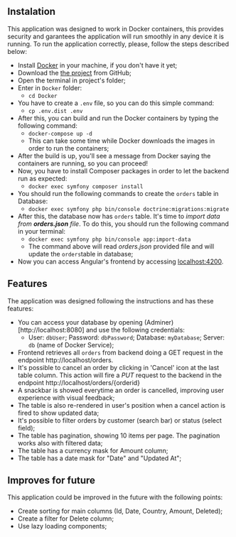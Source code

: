 
## Instalation ##
This application was designed to work in Docker containers, this provides security and garantees the application will run smoothly in any device it is running.
To run the application correctly, please, follow the steps described below:

* Install [Docker](https://www.docker.com/products/docker-desktop/) in your machine, if you don't have it yet;
* Download the [the project](https://github.com/devprpereira/test_angular_symfony) from GitHub;
* Open the terminal in project's folder;
* Enter in `Docker` folder:
    * `cd Docker`
* You have to create a `.env` file, so you can do this simple command:
    * `cp .env.dist .env`
* After this, you can build and run the Docker containers by typing the following command: 
    * `docker-compose up -d`
    * This can take some time while Docker downloads the images in order to run the containers;
* After the build is up, you'll see a message from Docker saying the containers are running, so you can proceed!
* Now, you have to install Composer packages in order to let the backend run as expected:
    * `docker exec symfony composer install`
* You should run the following commands to create the `orders` table in Database:
    *  `docker exec symfony php bin/console doctrine:migrations:migrate`
* After this, the database now has `orders` table. It's time to _import data from **orders.json** file_. To do this, you should run the following command in your terminal:
    * `docker exec symfony php bin/console app:import-data`
    * The command above will read _orders.json_ provided file and will update the `orders`table in database; 
* Now you can access Angular's frontend by accessing [localhost:4200](http://localhost:4200).

## Features

The application was designed following the instructions and has these features:

* You can access your database by opening (Adminer)[http://localhost:8080] and use the following credentials:
   * User: `dbUser`; Password: `dbPassword`; Database: `myDatabase`; Server: `db` (name of Docker Service);
* Frontend retrieves all `orders` from backend doing a GET request in the endpoint http://localhost/orders.
* It's possible to cancel an order by clicking in 'Cancel' icon at the last table column. This action will fire a _PUT_ request to the backend in the endpoint http://localhost/orders/{orderid}
* A snackbar is showed everytime an order is cancelled, improving user experience with visual feedback;
* The table is also re-rendered in user's position when a cancel action is fired to show updated  data;
* It's possible to filter orders by customer (search bar) or status (select field);
* The table has pagination, showing 10 items per page. The pagination works also with filtered data;
* The table has a currency mask for Amount column;
* The table has a date mask for "Date" and "Updated At";

## Improves for future
This application could be improved in the future with the following points:
* Create sorting for main columns (Id, Date, Country, Amount, Deleted);
* Create a filter for Delete column;
* Use lazy loading components;